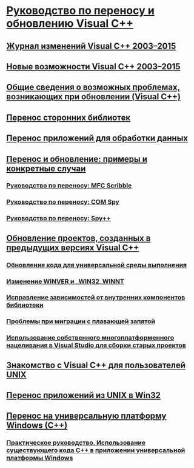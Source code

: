 # [Руководство по переносу и обновлению Visual C++](visual-cpp-porting-and-upgrading-guide.md)

## [Журнал изменений Visual C++ 2003–2015](visual-cpp-change-history-2003-2015.md)

## [Новые возможности Visual C++ 2003–2015](visual-cpp-what-s-new-2003-through-2015.md)

## [Общие сведения о возможных проблемах, возникающих при обновлении (Visual C++)](overview-of-potential-upgrade-issues-visual-cpp.md)

## [Перенос сторонних библиотек](porting-third-party-libraries.md)

## [Перенос приложений для обработки данных](porting-data-applications.md)

## [Перенос и обновление: примеры и конкретные случаи](porting-and-upgrading-examples-and-case-studies.md)

### [Руководство по переносу: MFC Scribble](porting-guide-mfc-scribble.md)

### [Руководство по переносу: COM Spy](porting-guide-com-spy.md)

### [Руководство по переносу: Spy++](porting-guide-spy-increment.md)

## [Обновление проектов, созданных в предыдущих версиях Visual C++](upgrading-projects-from-earlier-versions-of-visual-cpp.md)

### [Обновление кода для универсальной среды выполнения](upgrade-your-code-to-the-universal-crt.md)

### [Изменение WINVER и _WIN32_WINNT](modifying-winver-and-win32-winnt.md)

### [Исправление зависимостей от внутренних компонентов библиотеки](fix-your-dependencies-on-library-internals.md)

### [Проблемы при миграции с плавающей запятой](floating-point-migration-issues.md)

### [Использование собственного многоплатформенного нацеливания в Visual Studio для сборки старых проектов](use-native-multi-targeting.md)

## [Знакомство с Visual C++ для пользователей UNIX](introduction-to-visual-cpp-for-unix-users.md)

## [Перенос приложений из UNIX в Win32](porting-from-unix-to-win32.md)

## [Перенос на универсальную платформу Windows (C++)](porting-to-the-universal-windows-platform-cpp.md)

### [Практическое руководство. Использование существующего кода C++ в приложении универсальной платформы Windows](how-to-use-existing-cpp-code-in-a-universal-windows-platform-app.md)


